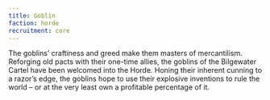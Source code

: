 ```yaml
---
title: Goblin
faction: horde
recruitment: core
---
```


The goblins’ craftiness and greed make them masters of mercantilism. Reforging old pacts with their one-time allies, the goblins of the Bilgewater Cartel have been welcomed into the Horde. Honing their inherent cunning to a razor’s edge, the goblins hope to use their explosive inventions to rule the world – or at the very least own a profitable percentage of it.

